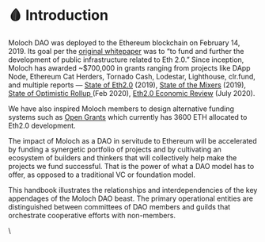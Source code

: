 # 🩸 Introduction

Moloch DAO was deployed to the Ethereum blockchain on February 14, 2019. Its goal per the [original whitepaper](vision-and-values/moloch-ventures-whitepaper.md) was to “to fund and further the development of public infrastructure related to Eth 2.0.” Since inception, Moloch has awarded \~$700,000 in grants ranging from projects like DApp Node, Ethereum Cat Herders, Tornado Cash, Lodestar, Lighthouse, clr.fund, and multiple reports — [State of Eth2.0](https://docs.google.com/document/d/1PS0k9MaKPdPwEw3Uh9rq7USjq7LcSpT6ICQUXRij4YE/edit) (2019), [State of the Mixers](https://github.com/tvanepps/State-of-the-Mixers-Summer-2019) (2019), [State of Optimistic Rollup ](https://medium.com/molochdao/the-state-of-optimistic-rollup-8ade537a2d0f#:\~:text=Optimistic%20Rollup%20takes%20the%20framing,specifically%2C%20enough%20data%20such%20that)(Feb 2020), [Eth2.0 Economic Review](https://medium.com/@thomasborgers/ethereum-2-0-economic-review-1fc4a9b8c2d9) (July 2020).

We have also inspired Moloch members to design alternative funding systems such as [Open Grants](https://jamesfickel.ghost.io/towards-long-term-incentives-on-ethereum/) which currently has 3600 ETH allocated to Eth2.0 development.

The impact of Moloch as a DAO in servitude to Ethereum will be accelerated by funding a synergetic portfolio of projects and by cultivating an ecosystem of builders and thinkers that will collectively help make the projects we fund successful. That is the power of what a DAO model has to offer, as opposed to a traditional VC or foundation model.

This handbook illustrates the relationships and interdependencies of the key appendages of the Moloch DAO beast. The primary operational entities are distinguished between committees of DAO members and guilds that orchestrate cooperative efforts with non-members.

\
